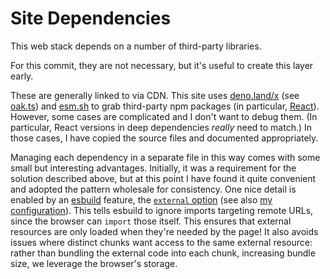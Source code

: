 # Site Dependencies

This web stack depends on a number of third-party libraries.

For this commit, they are not necessary, but it's useful to create this layer
early.

These are generally linked to via CDN. This site uses
[deno.land/x](https://deno.land/x/oak@v10.1.0/mod.ts) (see [oak.ts](./oak.ts))
and [esm.sh](https://esm.sh/) to grab third-party npm packages (in particular,
[React](./react.ts)). However, some cases are complicated and I don't want to
debug them. (In particular, React versions in deep dependencies _really_ need to
match.) In those cases, I have copied the source files and documented
appropriately.

Managing each dependency in a separate file in this way comes with some small
but interesting advantages. Initially, it was a requirement for the solution
described above, but at this point I have found it quite convenient and adopted
the pattern wholesale for consistency. One nice detail is enabled by an
[esbuild](https://esbuild.github.io) feature, the
[`external` option](https://esbuild.github.io/api/#external) (see also
[my configuration](/git/snen.dev/tree/main/build/build.ts#34)). This tells
esbuild to ignore imports targeting remote URLs, since the browser can `import`
those itself. This ensures that external resources are only loaded when they're
needed by the page! It also avoids issues where distinct chunks want access to
the same external resource: rather than bundling the external code into each
chunk, increasing bundle size, we leverage the browser's storage.
